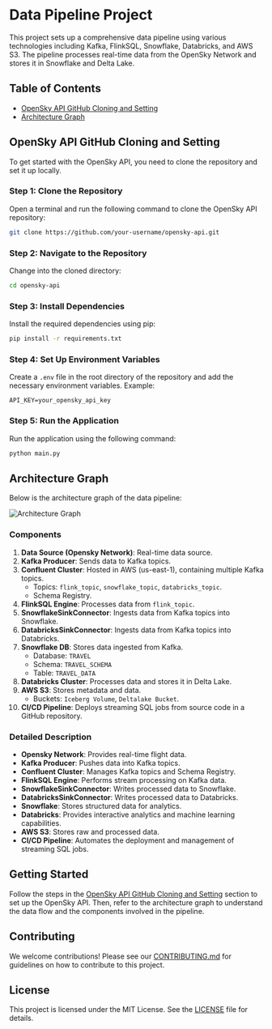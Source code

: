 # Data Pipeline Project

This project sets up a comprehensive data pipeline using various technologies including Kafka, FlinkSQL, Snowflake, Databricks, and AWS S3. The pipeline processes real-time data from the OpenSky Network and stores it in Snowflake and Delta Lake.

## Table of Contents
- [OpenSky API GitHub Cloning and Setting](#opensky-api-github-cloning-and-setting)
- [Architecture Graph](#architecture-graph)

## OpenSky API GitHub Cloning and Setting

To get started with the OpenSky API, you need to clone the repository and set it up locally.

### Step 1: Clone the Repository

Open a terminal and run the following command to clone the OpenSky API repository:

```sh
git clone https://github.com/your-username/opensky-api.git
```

### Step 2: Navigate to the Repository

Change into the cloned directory:

```sh
cd opensky-api
```

### Step 3: Install Dependencies

Install the required dependencies using pip:

```sh
pip install -r requirements.txt
```

### Step 4: Set Up Environment Variables

Create a `.env` file in the root directory of the repository and add the necessary environment variables. Example:

```plaintext
API_KEY=your_opensky_api_key
```

### Step 5: Run the Application

Run the application using the following command:

```sh
python main.py
```

## Architecture Graph

Below is the architecture graph of the data pipeline:

![Architecture Graph](path/to/your/architecture-graph.png)

### Components

1. **Data Source (Opensky Network)**: Real-time data source.
2. **Kafka Producer**: Sends data to Kafka topics.
3. **Confluent Cluster**: Hosted in AWS (us-east-1), containing multiple Kafka topics.
   - Topics: `flink_topic`, `snowflake_topic`, `databricks_topic`.
   - Schema Registry.
4. **FlinkSQL Engine**: Processes data from `flink_topic`.
5. **SnowflakeSinkConnector**: Ingests data from Kafka topics into Snowflake.
6. **DatabricksSinkConnector**: Ingests data from Kafka topics into Databricks.
7. **Snowflake DB**: Stores data ingested from Kafka.
   - Database: `TRAVEL`
   - Schema: `TRAVEL_SCHEMA`
   - Table: `TRAVEL_DATA`
8. **Databricks Cluster**: Processes data and stores it in Delta Lake.
9. **AWS S3**: Stores metadata and data.
   - Buckets: `Iceberg Volume`, `Deltalake Bucket`.
10. **CI/CD Pipeline**: Deploys streaming SQL jobs from source code in a GitHub repository.

### Detailed Description

- **Opensky Network**: Provides real-time flight data.
- **Kafka Producer**: Pushes data into Kafka topics.
- **Confluent Cluster**: Manages Kafka topics and Schema Registry.
- **FlinkSQL Engine**: Performs stream processing on Kafka data.
- **SnowflakeSinkConnector**: Writes processed data to Snowflake.
- **DatabricksSinkConnector**: Writes processed data to Databricks.
- **Snowflake**: Stores structured data for analytics.
- **Databricks**: Provides interactive analytics and machine learning capabilities.
- **AWS S3**: Stores raw and processed data.
- **CI/CD Pipeline**: Automates the deployment and management of streaming SQL jobs.

## Getting Started

Follow the steps in the [OpenSky API GitHub Cloning and Setting](#opensky-api-github-cloning-and-setting) section to set up the OpenSky API. Then, refer to the architecture graph to understand the data flow and the components involved in the pipeline.

## Contributing

We welcome contributions! Please see our [CONTRIBUTING.md](CONTRIBUTING.md) for guidelines on how to contribute to this project.

## License

This project is licensed under the MIT License. See the [LICENSE](LICENSE) file for details.
